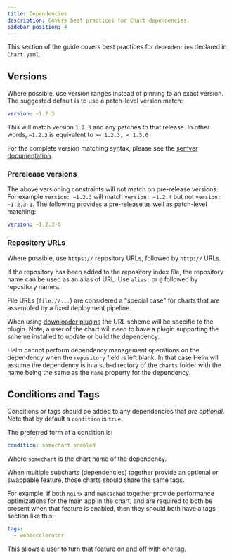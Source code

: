 ```yaml
---
title: Dependencies
description: Covers best practices for Chart dependencies.
sidebar_position: 4
---
```


This section of the guide covers best practices for `dependencies` declared in
`Chart.yaml`.

## Versions

Where possible, use version ranges instead of pinning to an exact version. The
suggested default is to use a patch-level version match:

```yaml
version: ~1.2.3
```

This will match version `1.2.3` and any patches to that release.  In other
words, `~1.2.3` is equivalent to `>= 1.2.3, < 1.3.0`

For the complete version matching syntax, please see the [semver
documentation](https://github.com/Masterminds/semver#checking-version-constraints).

### Prerelease versions

The above versioning constraints will not match on pre-release versions.
For example `version: ~1.2.3` will match `version: ~1.2.4` but not `version: ~1.2.3-1`.
The following provides a pre-release as well as patch-level matching:

```yaml
version: ~1.2.3-0
```

### Repository URLs

Where possible, use `https://` repository URLs, followed by `http://` URLs.

If the repository has been added to the repository index file, the repository
name can be used as an alias of URL. Use `alias:` or `@` followed by repository
names.

File URLs (`file://...`) are considered a "special case" for charts that are
assembled by a fixed deployment pipeline.

When using [downloader plugins](/topics/plugins.md#downloader-plugins)
the URL scheme will be specific to the plugin. Note, a user of the chart will
need to have a plugin supporting the scheme installed to update or build the
dependency.

Helm cannot perform dependency management operations on the dependency when the
`repository` field is left blank. In that case Helm will assume the dependency
is in a sub-directory of the `charts` folder with the name being the same as the
`name` property for the dependency.

## Conditions and Tags

Conditions or tags should be added to any dependencies that _are optional_. Note that by default a `condition` is `true`.

The preferred form of a condition is:

```yaml
condition: somechart.enabled
```

Where `somechart` is the chart name of the dependency.

When multiple subcharts (dependencies) together provide an optional or swappable
feature, those charts should share the same tags.

For example, if both `nginx` and `memcached` together provide performance
optimizations for the main app in the chart, and are required to both be present
when that feature is enabled, then they should both have a tags section like
this:

```yaml
tags:
  - webaccelerator
```

This allows a user to turn that feature on and off with one tag.
